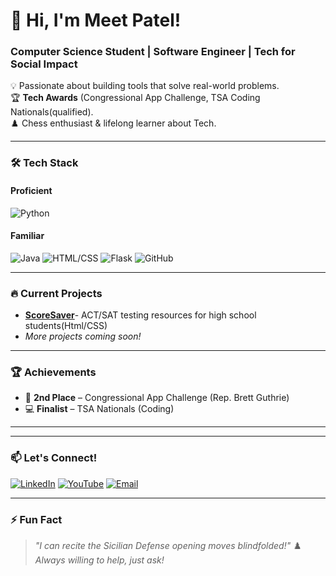 # 👋 Hi, I'm Meet Patel!  
### **Computer Science Student | Software Engineer | Tech for Social Impact**  

💡 Passionate about building tools that solve real-world problems.  
🏆 **Tech Awards** (Congressional App Challenge, TSA Coding Nationals(qualified).  
♟️ Chess enthusiast & lifelong learner about Tech.  

---

### 🛠️ **Tech Stack**  
#### **Proficient**  
![Python](https://img.shields.io/badge/Python-3776AB?logo=python&logoColor=white)


#### **Familiar**  
![Java](https://img.shields.io/badge/Java-007396?logo=java&logoColor=white)
![HTML/CSS](https://img.shields.io/badge/HTML5-E34F26?logo=html5&logoColor=white)
![Flask](https://img.shields.io/badge/Flask-000000?logo=flask&logoColor=white)
![GitHub](https://img.shields.io/badge/GitHub-181717?logo=github&logoColor=white)


---

### 🔥 **Current Projects**  
- **[ScoreSaver](https://github.com/MeetPatel-tiger/Congressional-App-Challange)**- ACT/SAT testing resources for high school students(Html/CSS)
- *More projects coming soon!*  

---

### 🏆 **Achievements**  
- 🥈 **2nd Place** – Congressional App Challenge (Rep. Brett Guthrie)  
- 💻 **Finalist** – TSA Nationals (Coding)  

---



---

### 📫 **Let's Connect!**  
[![LinkedIn](https://img.shields.io/badge/LinkedIn-0A66C2?logo=linkedin&logoColor=white)](https://linkedin.com/in/meet-patel-439bb72b1/)
[![YouTube](https://img.shields.io/badge/YouTube-FF0000?logo=youtube&logoColor=white)](https://youtube.com/@CompileWithMeet)
[![Email](https://img.shields.io/badge/Email-D14836?logo=gmail&logoColor=white)](mailto:your-email@example.com)

---

### ⚡ **Fun Fact**  
> *"I can recite the Sicilian Defense opening moves blindfolded!"* ♟️
> *Always willing to help, just ask!*
